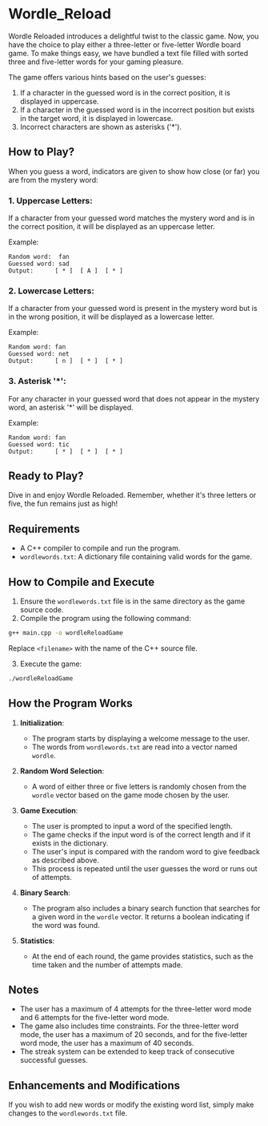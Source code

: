 # Wordle_Reload
Wordle Reloaded introduces a delightful twist to the classic game. Now, you have the choice to play either a three-letter or five-letter Wordle board game. To make things easy, we have bundled a text file filled with sorted three and five-letter words for your gaming pleasure. 

The game offers various hints based on the user's guesses:
1. If a character in the guessed word is in the correct position, it is displayed in uppercase.
2. If a character in the guessed word is in the incorrect position but exists in the target word, it is displayed in lowercase.
3. Incorrect characters are shown as asterisks ('*').


## How to Play?

When you guess a word, indicators are given to show how close (or far) you are from the mystery word:

### 1. Uppercase Letters:
If a character from your guessed word matches the mystery word and is in the correct position, it will be displayed as an uppercase letter.

Example:
```
Random word:  fan
Guessed word: sad
Output:      [ * ]  [ A ]  [ * ]
```

### 2. Lowercase Letters:
If a character from your guessed word is present in the mystery word but is in the wrong position, it will be displayed as a lowercase letter.

Example:
```
Random word: fan
Guessed word: net
Output:      [ n ]  [ * ]  [ * ]
```

### 3. Asterisk '*':
For any character in your guessed word that does not appear in the mystery word, an asterisk '*' will be displayed.

Example:
```
Random word: fan
Guessed word: tic
Output:      [ * ]  [ * ]  [ * ]
```

## Ready to Play?
Dive in and enjoy Wordle Reloaded. Remember, whether it's three letters or five, the fun remains just as high!

## Requirements
- A C++ compiler to compile and run the program.
- `wordlewords.txt`: A dictionary file containing valid words for the game.

## How to Compile and Execute

1. Ensure the `wordlewords.txt` file is in the same directory as the game source code.
2. Compile the program using the following command:
```bash
g++ main.cpp -o wordleReloadGame
```
Replace `<filename>` with the name of the C++ source file.

3. Execute the game:
```bash
./wordleReloadGame
```

## How the Program Works

1. **Initialization**: 
   - The program starts by displaying a welcome message to the user.
   - The words from `wordlewords.txt` are read into a vector named `wordle`.

2. **Random Word Selection**: 
   - A word of either three or five letters is randomly chosen from the `wordle` vector based on the game mode chosen by the user.

3. **Game Execution**: 
   - The user is prompted to input a word of the specified length.
   - The game checks if the input word is of the correct length and if it exists in the dictionary.
   - The user's input is compared with the random word to give feedback as described above.
   - This process is repeated until the user guesses the word or runs out of attempts.

4. **Binary Search**: 
   - The program also includes a binary search function that searches for a given word in the `wordle` vector. It returns a boolean indicating if the word was found.

5. **Statistics**:
   - At the end of each round, the game provides statistics, such as the time taken and the number of attempts made.

## Notes

- The user has a maximum of 4 attempts for the three-letter word mode and 6 attempts for the five-letter word mode.
- The game also includes time constraints. For the three-letter word mode, the user has a maximum of 20 seconds, and for the five-letter word mode, the user has a maximum of 40 seconds.
- The streak system can be extended to keep track of consecutive successful guesses.

## Enhancements and Modifications
If you wish to add new words or modify the existing word list, simply make changes to the `wordlewords.txt` file.


